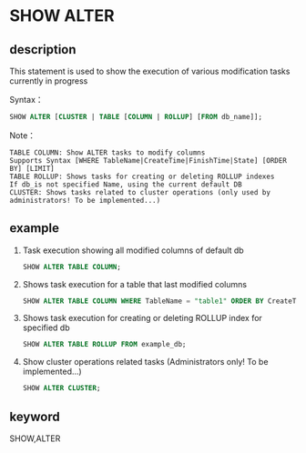 # SHOW ALTER

## description

This statement is used to show the execution of various modification tasks currently in progress

Syntax：

```sql
SHOW ALTER [CLUSTER | TABLE [COLUMN | ROLLUP] [FROM db_name]];
```

Note：

```plain text
TABLE COLUMN: Show ALTER tasks to modify columns
Supports Syntax [WHERE TableName|CreateTime|FinishTime|State] [ORDER BY] [LIMIT]
TABLE ROLLUP: Shows tasks for creating or deleting ROLLUP indexes
If db_is not specified Name, using the current default DB
CLUSTER: Shows tasks related to cluster operations (only used by administrators! To be implemented...)
```

## example

1. Task execution showing all modified columns of default db

    ```sql
    SHOW ALTER TABLE COLUMN;
    ```

2. Shows task execution for a table that last modified columns

    ```sql
    SHOW ALTER TABLE COLUMN WHERE TableName = "table1" ORDER BY CreateTime DESC LIMIT 
    ```

3. Shows task execution for creating or deleting ROLLUP index for specified db

    ```sql
    SHOW ALTER TABLE ROLLUP FROM example_db;
    ````

4. Show cluster operations related tasks (Administrators only! To be implemented...)

    ```SQL
    SHOW ALTER CLUSTER;
    ```

## keyword

SHOW,ALTER
